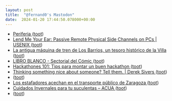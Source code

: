 ```yaml
---
layout: post
title:  "@fernand0's Mastodon"
date:  2024-01-20 17:44:50.078000+00:00
---
```

*  [Periferia ](https://mastodon.social/@fernand0/111789519017001227) ([toot](https://mastodon.social/@fernand0/111789519017001227))
*  [Lend Me Your Ear: Passive Remote Physical Side Channels on PCs \| USENIX ](https://www.usenix.org/conference/usenixsecurity22/presentation/genki) ([toot](https://mastodon.social/@fernand0/111789365106156094))
*  [La antigua máquina de tren de Los Barrios, un tesoro histórico de la Villa ](https://www.europasur.es/vivir-el-sur/antigua-maquina-tren-Los-Barrios-tesoro-historico-Villa_0_1865814369.htm) ([toot](https://mastodon.social/@fernand0/111789310196392908))
*  [LIBRO BLANCO - Sectorial del Cómic ](https://sectorialcomic.com/libro-blanco) ([toot](https://mastodon.social/@fernand0/111789183860316768))
*  [Hackathones 101: Tips para montar un buen hackathon ](https://www.asanzdiego.com/2019/06/hackathones-101-tips-para-montar-un-buen-hackathon.htm) ([toot](https://mastodon.social/@fernand0/111789071592720173))
*  [Thinking something nice about someone? Tell them. \| Derek Sivers ](https://sive.rs/nic) ([toot](https://mastodon.social/@fernand0/111788990651862952))
*  [ ](https://archive.us20.list-manage.com/track/click?u=38bd6154386f64fcd92204a25) ([toot](https://mastodon.social/@fernand0/111788806540173687))
*  [Los estafadores acechan en el transporte público de Zaragoza ](https://www.elperiodicodearagon.com/zaragoza/2024/01/19/estafadores-acechan-transporte-publico-zaragoza-97084204.htm) ([toot](https://mastodon.social/@fernand0/111788717742849619))
*  [Cuidados Invernales para  tu suculentas – ACUA ](https://asociacionacua.org/cuidados-invernales-para-tu-suculenta) ([toot](https://mastodon.social/@fernand0/111788588094408737))
*  [ ](https://www.unizar.es/actualidad/vernoticia_ng.php?id=80623) ([toot](https://mastodon.social/@fernand0/111788499050548441))
